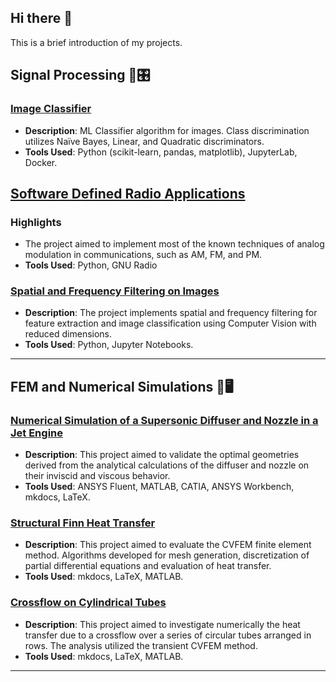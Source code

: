 ## Hi there 👋

This is a brief introduction of my projects.
<!--
**luso-torres/luso-torres** is a ✨ _special_ ✨ repository because its `README.md` (this file) appears on your GitHub profile.

Here are some ideas to get you started:

- 🔭 I’m currently working on ...
- 🌱 I’m currently learning ...
- 👯 I’m looking to collaborate on ...
- 🤔 I’m looking for help with ...
- 💬 Ask me about ...
- 📫 How to reach me: ...
- 😄 Pronouns: ...
- ⚡ Fun fact: ...
-->

<!--`## Personal and Academic Projects`-->
## Signal Processing 📡🎛️
### [Image Classifier](https://github.com/luso-torres/imageProcessing)
- **Description**: ML Classifier algorithm for images. Class discrimination utilizes Naïve Bayes, Linear, and Quadratic discriminators.
- **Tools Used**: Python (scikit-learn, pandas, matplotlib), JupyterLab, Docker.

## [Software Defined Radio Applications](https://github.com/luso-torres/GNU_Radio)

### Highlights
- The project aimed to implement most of the known techniques of analog modulation in communications, such as AM, FM, and PM.
- **Tools Used**: Python, GNU Radio


### [Spatial and Frequency Filtering on Images](https://github.com/luso-torres/spatial-frequency-filtering)
- **Description**: The project implements spatial and frequency filtering for feature extraction and image classification using Computer Vision with reduced dimensions.
- **Tools Used**: Python, Jupyter Notebooks.

---
## FEM and Numerical Simulations 📐🖥️
### [Numerical Simulation of a Supersonic Diffuser and Nozzle in a Jet Engine](https://github.com/luso-torres/supersonic-flow)
- **Description**: This project aimed to validate the optimal geometries derived from the analytical calculations of the diffuser and nozzle on their inviscid and viscous behavior.
- **Tools Used**: ANSYS Fluent, MATLAB, CATIA, ANSYS Workbench, mkdocs, LaTeX.


### [Structural Finn Heat Transfer](https://github.com/luso-torres/HeatTransfer)
- **Description**: This project aimed to evaluate the CVFEM finite element method. Algorithms developed for mesh generation, discretization of partial differential equations and evaluation of heat transfer.
- **Tools Used**: mkdocs, LaTeX, MATLAB.


### [Crossflow on Cylindrical Tubes](https://github.com/luso-torres/HeatConvection)
- **Description**: This project aimed to investigate numerically the heat transfer due to a crossflow over a series of circular tubes arranged in rows. The analysis utilized the transient CVFEM method.
- **Tools Used**: mkdocs, LaTeX, MATLAB.

---


